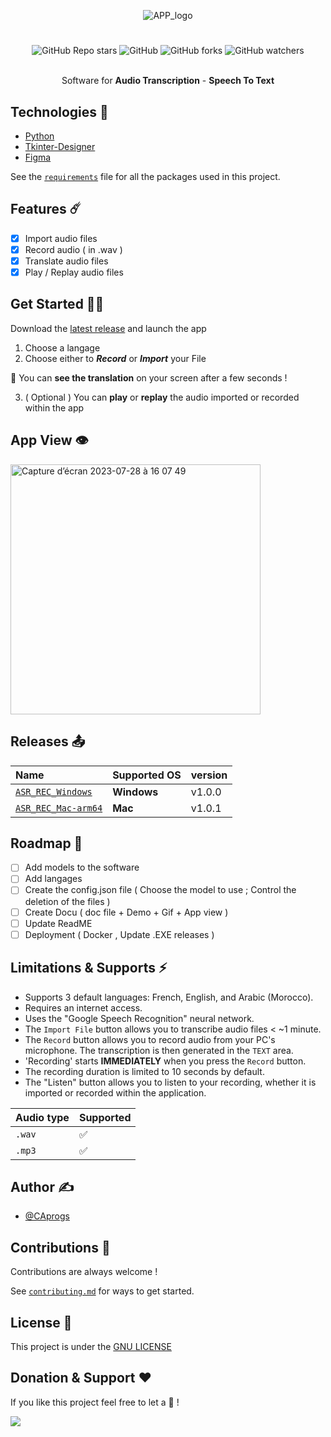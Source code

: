 <div align="center">

![APP_logo](https://github.com/CAprogs/Automatic_Speech_Recognition-Recorder/assets/104645407/e93dd499-e592-416b-beb9-eb256b1e5bd5)

# 
![GitHub Repo stars](https://img.shields.io/github/stars/CAprogs/Automatic_Speech_Recognition-Recorder?color=blue) 
![GitHub](https://img.shields.io/github/license/CAprogs/Automatic_Speech_Recognition-Recorder)
![GitHub forks](https://img.shields.io/github/forks/CAprogs/Automatic_Speech_Recognition-Recorder?color=yellow)
![GitHub watchers](https://img.shields.io/github/watchers/CAprogs/Automatic_Speech_Recognition-Recorder?color=green)

<br>Software for **Audio Transcription** - **Speech To Text**</br>
        
</div>

## Technologies 📲

- [Python](https://www.python.org/)
- [Tkinter-Designer](https://github.com/ParthJadhav/Tkinter-Designer/tree/master)
- [Figma](https://www.figma.com/login)

See the [```requirements```]() file for all the packages used in this project.

## Features ☄️

- [x] Import audio files
- [x] Record audio ( in .wav )
- [x] Translate audio files
- [x] Play / Replay audio files

## Get Started 🧞‍♂️

Download the [latest release](https://github.com/CAprogs/Automatic_Speech_Recognition-Recorder/edit/main/README.md#features-%EF%B8%8F) and launch the app 
1. Choose a langage
2. Choose either to _**Record**_ or _**Import**_ your File

🎉 You can **see the translation** on your screen after a few seconds !

3. ( Optional ) You can **play** or **replay** the audio imported or recorded within the app

## App View 👁️
<img width="400" alt="Capture d’écran 2023-07-28 à 16 07 49" src="https://github.com/CAprogs/Automatic_Speech_Recognition-Recorder/assets/104645407/9da7a4f2-dcad-4302-b73f-532a1e4ccd89">

## Releases 📤

| Name | Supported OS| version |
| :-------- | :------- |:------- |
| [`ASR_REC_Windows`](https://github.com/CAprogs/Automatic_Speech_Recognition-Recorder/releases/download/v1.0.0/ASR_REC_W.zip) | **Windows**  | v1.0.0 |
| [`ASR_REC_Mac-arm64`](https://github.com/CAprogs/Automatic_Speech_Recognition-Recorder/releases/download/v1.0.1/ASR_REC_M.zip) | **Mac** | v1.0.1  |

## Roadmap 🚧

- [ ] Add models to the software
- [ ] Add langages
- [ ] Create the config.json file ( Choose the model to use ; Control the deletion of the files )
- [ ] Create Docu ( doc file + Demo + Gif + App view )
- [ ] Update ReadME
- [ ] Deployment ( Docker , Update .EXE releases )

## Limitations & Supports ⚡️

- Supports 3 default languages: French, English, and Arabic (Morocco).
- Requires an internet access.
- Uses the "Google Speech Recognition" neural network.
- The ```Import File``` button allows you to transcribe audio files < ~1 minute.
- The ```Record``` button allows you to record audio from your PC's microphone. The transcription is then generated in the ```TEXT``` area.
- 'Recording' starts **IMMEDIATELY** when you press the ```Record``` button.
- The recording duration is limited to 10 seconds by default.
- The "Listen" button allows you to listen to your recording, whether it is imported or recorded within the application.

| Audio type | Supported |
| :-------- | :------- |
| `.wav` | ✅ |
| `.mp3` | ✅ |
      
## Author ✍️

- [@CAprogs](https://github.com/CAprogs)

## Contributions 📁

Contributions are always welcome !

See [`contributing.md`]() for ways to get started.

## License 📝

This project is under the [GNU LICENSE](https://github.com/CAprogs/Automatic_Speech_Recognition-Recorder/blob/main/LICENSE)

## Donation & Support ❤️

If you like this project feel free to let a 🌟 !

<a href="https://www.buymeacoffee.com/CAprogs"><img src="https://img.buymeacoffee.com/button-api/?text=Buy me a Pizza&emoji=🍕&slug=CAprogs&button_colour=FFDD00&font_colour=000000&font_family=Arial&outline_colour=000000&coffee_colour=ffffff" /></a>
